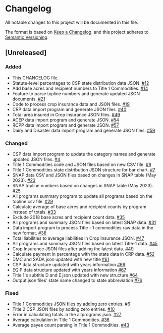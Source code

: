 # Changelog

All notable changes to this project will be documented in this file.

The format is based on [Keep a Changelog](https://keepachangelog.com/en/1.0.0/),
and this project adheres to [Semantic Versioning](https://semver.org/spec/v2.0.0.html).

## [Unreleased]

### Added

- This CHANGELOG file.
- Statute-level percentages to CSP state distribution data
  JSON. [#12](https://github.com/policy-design-lab/data-import/issues/12)
- Add base acres and recipient numbers to Title 1
  Commodities. [#14](https://github.com/policy-design-lab/data-import/issues/14)
- Feature to parse topline numbers and generate updated JSON
  documents. [#21](https://github.com/policy-design-lab/data-import/issues/21)
- Code to process crop insurance data and JSON files. [#19](https://github.com/policy-design-lab/data-import/issues/19)
- CRP data import program and generate JSON
  files. [#40](https://github.com/policy-design-lab/data-import/issues/40)
- Total area insured in Crop insurance JSON files. [#49](https://github.com/policy-design-lab/data-import/issues/49)
- ACEP data import program and generate JSON. [#54](https://github.com/policy-design-lab/data-import/issues/54)
- RCPP data import program and generate JSON. [#57](https://github.com/policy-design-lab/data-import/issues/57)
- Dairy and Disaster data import program and generate JSON files. [#59](https://github.com/policy-design-lab/data-import/issues/59)

### Changed

- CSP data import program to update the category names and generate updated JSON
  files. [#4](https://github.com/policy-design-lab/data-import/issues/4)
- Title 1 Commodities code and JSON files based on new CSV
  file. [#9](https://github.com/policy-design-lab/data-import/issues/9)
- Title 1 Commodities state distribution JSON structure for bar
  chart. [#7](https://github.com/policy-design-lab/data-import/issues/7)
- SNAP data CSV and JSON files based on changes in SNAP table (May
  2023). [#23](https://github.com/policy-design-lab/data-import/issues/23)
- SNAP topline numbers based on changes in SNAP table (May
  2023). [#25](https://github.com/policy-design-lab/data-import/issues/25)
- All programs summary program to update all programs based on the topline.csv
  file. [#29](https://github.com/policy-design-lab/data-import/issues/29)
- Calculate average of base acres and recipient counts by program instead of
  totals. [#33](https://github.com/policy-design-lab/data-import/issues/33)
- Exclude 2018 base acres and recipient count data. [#35](https://github.com/policy-design-lab/data-import/issues/35)
- All programs and summary JSON files based on latest SNAP
  data. [#31](https://github.com/policy-design-lab/data-import/issues/31)
- Data import program to process Title - 1 commodities raw data in the new
  format. [#38](https://github.com/policy-design-lab/data-import/issues/38)
- Total liabilities to average liabilities in Crop Insurance
  JSON. [#47](https://github.com/policy-design-lab/data-import/issues/47)
- All programs and summary JSON files based on latest Title-1
  data. [#45](https://github.com/policy-design-lab/data-import/issues/45)
- Crop Insurance JSON files after adding the latest
  data. [#49](https://github.com/policy-design-lab/data-import/issues/49)
- Calculate payment in percentage with the state data in CRP 
  data. [#52](https://github.com/policy-design-lab/data-import/issues/52)
- DMC and SADA json updated with new title [#61](https://github.com/policy-design-lab/data-import/issues/61)
- CSP data structure updated with years information [#66](https://github.com/policy-design-lab/data-import/issues/66)
- EQIP data structure updated with years information [#67](https://github.com/policy-design-lab/data-import/issues/67)
- Title 1's subtitle D and E json updated with new structure [#64](https://github.com/policy-design-lab/data-import/issues/64)
- Output json files' state name changed to state abbreviation [#76](https://github.com/policy-design-lab/data-import/issues/76)

### Fixed

- Title 1 Commodities JSON files by adding zero entries. [#6](https://github.com/policy-design-lab/data-import/issues/6)
- Title 2 CSP JSON files by adding zero entries. [#10](https://github.com/policy-design-lab/data-import/issues/10)
- Error in calculating totals in the allprograms.json. [#27](https://github.com/policy-design-lab/data-import/issues/27)
- Average calculation in Title 1 Commodities. [#36](https://github.com/policy-design-lab/data-import/issues/36)
- Average payee count parsing in Title 1 Commodities. [#43](https://github.com/policy-design-lab/data-import/issues/43)
